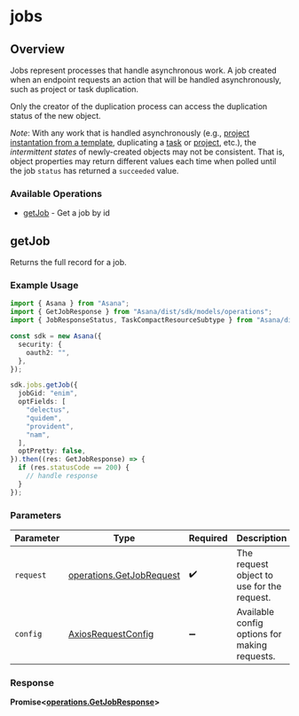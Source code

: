 # jobs

## Overview

Jobs represent processes that handle asynchronous work. A job created when an endpoint requests an action that will be handled asynchronously, such as project or task duplication.

Only the creator of the duplication process can access the duplication status of the new object.

*Note*: With any work that is handled asynchronously (e.g., [project instantation from a template](/docs/instantiate-a-project-from-a-project-template), duplicating a [task](/docs/duplicate-a-task) or [project](/docs/duplicate-a-project), etc.), the *intermittent states* of newly-created objects may not be consistent. That is, object properties may return different values each time when polled until the job `status` has returned a `succeeded` value.

### Available Operations

* [getJob](#getjob) - Get a job by id

## getJob

Returns the full record for a job.

### Example Usage

```typescript
import { Asana } from "Asana";
import { GetJobResponse } from "Asana/dist/sdk/models/operations";
import { JobResponseStatus, TaskCompactResourceSubtype } from "Asana/dist/sdk/models/shared";

const sdk = new Asana({
  security: {
    oauth2: "",
  },
});

sdk.jobs.getJob({
  jobGid: "enim",
  optFields: [
    "delectus",
    "quidem",
    "provident",
    "nam",
  ],
  optPretty: false,
}).then((res: GetJobResponse) => {
  if (res.statusCode == 200) {
    // handle response
  }
});
```

### Parameters

| Parameter                                                            | Type                                                                 | Required                                                             | Description                                                          |
| -------------------------------------------------------------------- | -------------------------------------------------------------------- | -------------------------------------------------------------------- | -------------------------------------------------------------------- |
| `request`                                                            | [operations.GetJobRequest](../../models/operations/getjobrequest.md) | :heavy_check_mark:                                                   | The request object to use for the request.                           |
| `config`                                                             | [AxiosRequestConfig](https://axios-http.com/docs/req_config)         | :heavy_minus_sign:                                                   | Available config options for making requests.                        |


### Response

**Promise<[operations.GetJobResponse](../../models/operations/getjobresponse.md)>**

